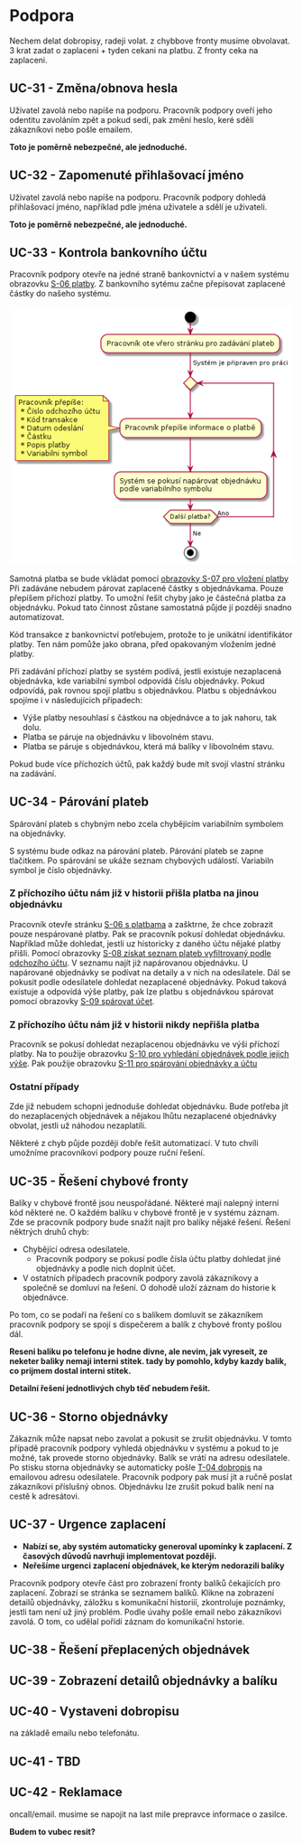 # Podpora

Nechem delat dobropisy, radeji volat.
z chybbove fronty musime obvolavat.  3 krat zadat o zaplaceni + tyden cekani na platbu.
Z fronty ceka na zaplaceni.

## <a name="UC-31"></a>UC-31 - Změna/obnova hesla

Uživatel zavolá nebo napíše na podporu. Pracovník podpory oveří jeho odentitu zavoláním zpět a pokud sedí, pak změní heslo, keré sdělí zákazníkovi nebo pošle emailem.

**Toto je poměrně nebezpečné, ale jednoduché.** 

## <a name="UC-32"></a>UC-32 - Zapomenuté přihlašovací jméno

Uživatel zavolá nebo napíše na podporu. Pracovník podpory dohledá přihlašovací jméno, například pdle jména uživatele a sdělí je uživateli. 

**Toto je poměrně nebezpečné, ale jednoduché.** 

## <a name="UC-33"></a>UC-33 - Kontrola bankovního účtu

Pracovník podpory otevře na jedné straně bankovnictví a v našem systému obrazovku [S-06 platby](../screens/#S-06). Z bankovního sytému začne přepisovat zaplacené částky do našeho systému.

![Proces zpracování přijatých balíků](./diagrams/out/uc-33-activity.png "Proces zpracování přijatých balíků")

Samotná platba se bude vkládat pomocí [obrazovky S-07 pro vložení platby](../screens/#S-07)
Při zadáváne nebudem párovat zaplacené částky s objednávkama. Pouze přepíšem příchozí platby. To umožní řešit chyby jako je částečná platba za objednávku. Pokud tato činnost zůstane samostatná půjde jí později snadno automatizovat.

Kód transakce z bankovnictví potřebujem, protože to je unikátní identifikátor platby. Ten nám pomůže jako obrana, před opakovaným vložením jedné platby.

Při zadávání příchozí platby se systém podívá, jestli existuje nezaplacená objednávka, kde variabilní symbol odpovídá číslu objednávky. Pokud odpovídá, pak rovnou spojí platbu s objednávkou. Platbu s objednávkou spojíme i v následujícich případech:

* Výše platby nesouhlasí s částkou na objednávce a to jak nahoru, tak dolu.
* Platba se páruje na objednávku v libovolném stavu.
* Platba se páruje s objednávkou, která má balíky v libovolném stavu.

Pokud bude více příchozích účtů, pak každý bude mít svojí vlastní stránku na zadávání.

## <a name="UC-34"></a>UC-34 - Párování plateb
Spárování plateb s chybným nebo zcela chybějícím variabilním symbolem na objednávky.

S systému bude odkaz na párování plateb. Párování plateb se zapne tlačitkem. Po spárování se ukáže seznam chybových událostí. Variabiln symbol je číslo objednávky.

### Z příchozího účtu nám již v historii přišla platba na jinou objednávku
Pracovník otevře stránku [S-06 s platbama](../screens/#S-06) a zašktrne, že chce zobrazit pouze nespárované platby. Pak se pracovník pokusí dohledat objednávku. Například může dohledat, jestli uz historicky z daného účtu nějaké platby přišli. Pomocí obrazovky [S-08 získat seznam plateb vyfiltrovaný podle odchozího účtu](../screens/#S-08). V seznamu najít již napárovanou objednávku. U napárované objednávky se podívat na detaily a v nich na odesílatele. Dál se pokusit podle odesílatele dohledat nezaplacené objednávky. Pokud taková existuje a odpovídá výše platby, pak lze platbu s objednávkou spárovat pomocí obrazovky [S-09 spárovat účet](../screens/#S-09).

### Z příchozího účtu nám již v historii nikdy nepřišla platba 
Pracovník se pokusí dohledat nezaplacenou objednávku ve výši příchozí platby. Na to použije obrazovku [S-10 pro vyhledání objednávek podle jejich výše](../screens/#S-10).	 Pak použije obrazovku [S-11 pro spárování objednávky a účtu](./screens/#S-11)

### Ostatní případy
Zde již nebudem schopni jednoduše dohledat objednávku. Bude potřeba jít do nezaplacených objednávek a nějakou lhůtu nezaplacené objednávky obvolat, jestli už náhodou nezaplatili.

Některé z chyb půjde později dobře řešit automatizací. V tuto chvíli umožníme pracovníkovi podpory pouze ruční řešení.

## <a name="UC-35"></a>UC-35 - Řešení chybové fronty

Balíky v chybové frontě jsou neuspořádané. Některé mají nalepný interní kód některé ne. O každém balíku v chybové frontě je v systému záznam. Zde se pracovník podpory bude snažit najít pro balíky nějaké řešení. Řešení něktrých druhů chyb:

* Chybějící odresa odesílatele.
    * Pracovník podpory se pokusí podle čísla účtu platby dohledat jiné objednávky a podle nich doplnit účet.
* V ostatních případech pracovník podpory zavolá zákazníkovy a společně se domluví na řešení. O dohodě uloží záznam do historie k objednávce.

Po tom, co se podaří na řešení co s balíkem domluvit se zákazníkem pracovník podpory se spojí s dispečerem a balík z chybové fronty pošlou dál.

**Reseni baliku po telefonu je hodne divne, ale nevim, jak vyreseit, ze neketer baliky nemaji interni stitek. tady by pomohlo, kdyby kazdy balik, co prijmem dostal interni stitek.**

**Detailní řešení jednotlivých chyb těď nebudem řešit.**
 
## <a name="UC-36"></a>UC-36 - Storno objednávky

Zákazník může napsat nebo zavolat a pokusit se zrušit objednávku. V tomto případě pracovník podpory vyhledá objednávku v systému a pokud to je možné, tak provede storno objednávky. Balík se vrátí na  adresu odesilatele. Po stisku storna objednávky se automaticky pošle [T-04 dobropis](../templates/#T-04) na emailovou adresu odesilatele. Pracovník podpory pak musí jít a ručně poslat zákazníkovi příslušný obnos. Objednávku lze zrušit pokud balík není na cestě k adresátovi.

## <a name="UC-37"></a>UC-37 - Urgence zaplacení

* **Nabízí se, aby systém automaticky generoval upomínky k zaplacení. Z časových důvodů navrhuji implementovat později.** 
* **Neřešíme urgenci zaplacení objednávek, ke kterým nedorazili balíky**

Pracovník podpory otevře část pro zobrazení fronty balíků čekajících pro zaplacení. Zobrazí se stránka se seznamem balíků. Klikne na zobrazení detailů objednávky, záložku s komunikační historiíí, zkontroluje poznámky, jestli tam není už jiný problém. Podle úvahy pošle email nebo zákazníkovi zavolá. O tom, co udělal pořídí záznam do komunikační hstorie.

## <a name="UC-38"></a>UC-38 - Řešení přeplacených objednávek

## <a name="UC-38"></a>UC-39 - Zobrazení detailů objednávky a balíku

## <a name="UC-38"></a>UC-40 - Vystaveni dobropisu

na základě emailu nebo telefonátu.

## <a name="UC-38"></a>UC-41 - TBD

## <a name="UC-38"></a>UC-42 - Reklamace

oncall/email. musime se napojit na last mile prepravce informace o zasilce.

**Budem to vubec resit?**

